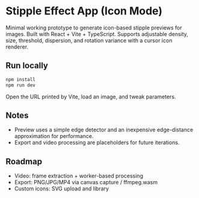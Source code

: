 # Stipple Effect App (Icon Mode)

Minimal working prototype to generate icon-based stipple previews for images. Built with React + Vite + TypeScript. Supports adjustable density, size, threshold, dispersion, and rotation variance with a cursor icon renderer.

## Run locally

```bash
npm install
npm run dev
```

Open the URL printed by Vite, load an image, and tweak parameters.

## Notes
- Preview uses a simple edge detector and an inexpensive edge-distance approximation for performance.
- Export and video processing are placeholders for future iterations.

## Roadmap
- Video: frame extraction + worker-based processing
- Export: PNG/JPG/MP4 via canvas capture / ffmpeg.wasm
- Custom icons: SVG upload and library


